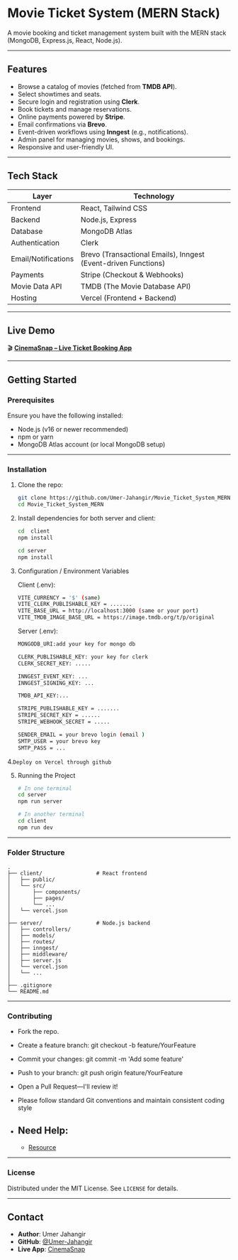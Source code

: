 # Movie Ticket System (MERN Stack)

A movie booking and ticket management system built with the MERN stack (MongoDB, Express.js, React, Node.js).

---
## Features

- Browse a catalog of movies (fetched from **TMDB API**).
- Select showtimes and seats.
- Secure login and registration using **Clerk**.
- Book tickets and manage reservations.
- Online payments powered by **Stripe**.
- Email confirmations via **Brevo**.
- Event-driven workflows using **Inngest** (e.g., notifications).
- Admin panel for managing movies, shows, and bookings.
- Responsive and user-friendly UI.

---

## Tech Stack

| Layer              | Technology                          |
|--------------------|-------------------------------------|
| Frontend           | React, Tailwind CSS                 |
| Backend            | Node.js, Express                    |
| Database           | MongoDB Atlas                       |
| Authentication     | Clerk                               |
| Email/Notifications| Brevo (Transactional Emails), Inngest (Event-driven Functions) |
| Payments           | Stripe (Checkout & Webhooks)        |
| Movie Data API     | TMDB (The Movie Database API)       |
| Hosting            | Vercel (Frontend + Backend)         |

---

## Live Demo

🎬 [**CinemaSnap – Live Ticket Booking App**](https://cinemasnap.vercel.app)

---

## Getting Started

### Prerequisites

Ensure you have the following installed:

- Node.js (v16 or newer recommended)
- npm or yarn
- MongoDB Atlas account (or local MongoDB setup)

---

### Installation

1. Clone the repo:
   ```bash
   git clone https://github.com/Umer-Jahangir/Movie_Ticket_System_MERN.git
   cd Movie_Ticket_System_MERN


2. Install dependencies for both server and client:
   ```bash
   cd  client
   npm install
   
   cd server
   npm install
   ```
3. Configuration / Environment Variables
   
   Client (.env):
   
   ```bash
   VITE_CURRENCY = '$' (same)
   VITE_CLERK_PUBLISHABLE_KEY = .......
   VITE_BASE_URL = http://localhost:3000 (same or your port)
   VITE_TMDB_IMAGE_BASE_URL = https://image.tmdb.org/t/p/original
   ```
   
   Server (.env):
   
   ```bash
   MONGODB_URI:add your key for mongo db
   
   CLERK_PUBLISHABLE_KEY: your key for clerk
   CLERK_SECRET_KEY: .....

   INNGEST_EVENT_KEY: ...
   INNGEST_SIGNING_KEY: ...

   TMDB_API_KEY:...

   STRIPE_PUBLISHABLE_KEY = .......
   STRIPE_SECRET_KEY = ......
   STRIPE_WEBHOOK_SECRET = .....

   SENDER_EMAIL = your brevo login (email )
   SMTP_USER = your brevo key 
   SMTP_PASS = ...
   ```
   
4.`Deploy on Vercel through github`


5. Running the Project
      
      ```bash
      # In one terminal
      cd server
      npm run server   

      # In another terminal
      cd client
      npm run dev
      ```
---
### Folder Structure

```text
.
├── client/                 # React frontend
│   ├── public/
│   └── src/
│       ├── components/
│       ├── pages/
│       └── ...
│   └── vercel.json
│
├── server/                 # Node.js backend
│   ├── controllers/
│   ├── models/
│   ├── routes/
│   ├── inngest/
│   ├── middleware/
│   ├── server.js
│   └── vercel.json
│   └── ...
│
├── .gitignore
└── README.md

  ```
---

### Contributing

- Fork the repo.

- Create a feature branch: git checkout -b feature/YourFeature

- Commit your changes: git commit -m 'Add some feature'

- Push to your branch: git push origin feature/YourFeature

- Open a Pull Request—I'll review it!

- Please follow standard Git conventions and maintain consistent coding style
  
- ## Need Help:

  - [Resource](https://www.youtube.com/watch?v=Pez37wmUaQM)

---

### License

Distributed under the MIT License. See `LICENSE` for details.

---
## Contact

- **Author**: Umer Jahangir  
- **GitHub**: [@Umer-Jahangir](https://github.com/Umer-Jahangir)  
- **Live App**: [CinemaSnap](https://cinemasnap.vercel.app)  
</br>
